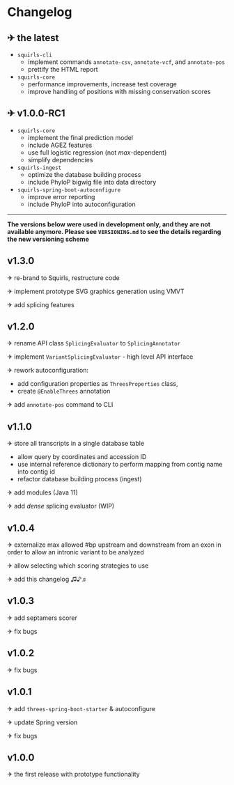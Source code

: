 # Changelog

## ✈ the latest
- `squirls-cli`
  - implement commands `annotate-csv`, `annotate-vcf`, and `annotate-pos`
  - prettify the HTML report
- `squirls-core`
  - performance improvements, increase test coverage
  - improve handling of positions with missing conservation scores

## ✈ v1.0.0-RC1
- `squirls-core`
  - implement the final prediction model
  - include AGEZ features
  - use full logistic regression (not *max*-dependent)
  - simplify dependencies  
- `squirls-ingest`
  - optimize the database building process
  - include PhyloP bigwig file into data directory
- `squirls-spring-boot-autoconfigure`
  - improve error reporting 
  - include PhyloP into autoconfiguration
 
---
**The versions below were used in development only, and they are not available anymore. 
Please see `VERSIONING.md` to see the details regarding the new versioning scheme** 

## v1.3.0
✈ re-brand to Squirls, restructure code

✈ implement prototype SVG graphics generation using VMVT

✈ add splicing features 

## v1.2.0
✈ rename API class `SplicingEvaluator` to `SplicingAnnotator`

✈ implement `VariantSplicingEvaluator` - high level API interface

✈ rework autoconfiguration:
- add configuration properties as `ThreesProperties` class,
- create `@EnableThrees` annotation

✈ add `annotate-pos` command to CLI

## v1.1.0
✈ store all transcripts in a single database table
- allow query by coordinates and accession ID
- use internal reference dictionary to perform mapping from contig name into contig id
- refactor database building process (ingest)

✈ add modules (Java 11) 

✈ add *dense* splicing evaluator (WIP)

## v1.0.4
✈ externalize max allowed #bp upstream and downstream from an exon in order to allow an intronic variant to be analyzed

✈ allow selecting which scoring strategies to use

✈ add this changelog ♫♪♬

## v1.0.3
✈ add septamers scorer

✈ fix bugs

## v1.0.2
✈ fix bugs

## v1.0.1
✈ add `threes-spring-boot-starter` & autoconfigure

✈ update Spring version

✈ fix bugs

## v1.0.0
✈ the first release with prototype functionality